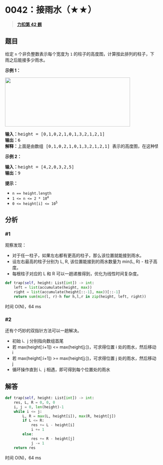 # 0042：接雨水（★★）


> <u>**[力扣第 42 题](https://leetcode.cn/problems/trapping-rain-water/)**</u>

## 题目

<p>给定 <code>n</code> 个非负整数表示每个宽度为 <code>1</code> 的柱子的高度图，计算按此排列的柱子，下雨之后能接多少雨水。</p>



<p><strong>示例 1：</strong></p>

<p><img src="https://assets.leetcode-cn.com/aliyun-lc-upload/uploads/2018/10/22/rainwatertrap.png" style="height: 161px; width: 412px;" /></p>

<pre>
<strong>输入：</strong>height = [0,1,0,2,1,0,1,3,2,1,2,1]
<strong>输出：</strong>6
<strong>解释：</strong>上面是由数组 [0,1,0,2,1,0,1,3,2,1,2,1] 表示的高度图，在这种情况下，可以接 6 个单位的雨水（蓝色部分表示雨水）。
</pre>

<p><strong>示例 2：</strong></p>

<pre>
<strong>输入：</strong>height = [4,2,0,3,2,5]
<strong>输出：</strong>9
</pre>



<p><strong>提示：</strong></p>

<ul>
<li><code>n == height.length</code></li>
<li><code>1 &lt;= n &lt;= 2 * 10<sup>4</sup></code></li>
<li><code>0 &lt;= height[i] &lt;= 10<sup>5</sup></code></li>
</ul>


## 分析 

### #1

观察发现：
- 对于任一柱子，如果左右都有更高的柱子，那么该位置就能接到雨水。
- 设左右最高的柱子分别为 L, R, 该位置能接到的雨水数量为 min(L, R) - 柱子高度。
- 每根柱子对应的 L 和 R 可以一趟递推得到，优化为线性时间复杂度。

```python
def trap(self, height: List[int]) -> int:
    left = list(accumulate(height, max))
    right = list(accumulate(height[::-1], max))[::-1]
    return sum(min(l, r)-h for h,l,r in zip(height, left, right))
```
时间 O(N)，64 ms

### #2

还有个巧妙的双指针方法可以一趟解决。
- 初始 i、j 分别指向数组首尾
- 若 max(height[:i+1]) <= max(height[j:])，可求得位置 i 处的雨水，然后移动 i
- 若 max(height[:i+1]) >= max(height[j:])，可求得位置 j 处的雨水，然后移动 j
- 循环操作直到 i、j 相遇，即可得到每个位置处的雨水

## 解答

```python
def trap(self, height: List[int]) -> int:
    res, L, R = 0, 0, 0
    i, j = 0, len(height)-1
    while i <= j:
        L, R = max(L, height[i]), max(R, height[j])
        if L <= R:
            res += L - height[i]
            i += 1
        else:
            res += R - height[j]
            j -= 1
    return res
```
时间 O(N)，64 ms
